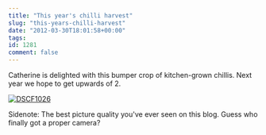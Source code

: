 ```yaml
---
title: "This year's chilli harvest"
slug: "this-years-chilli-harvest"
date: "2012-03-30T18:01:58+00:00"
tags:
id: 1281
comment: false
---
```


Catherine is delighted with this bumper crop of kitchen-grown chillis. Next year we hope to get upwards of 2.

[![](https://s3-eu-west-1.amazonaws.com/conoroneill.com/wp-content/uploads/2012/03/DSCF1026-1024x768.jpg "DSCF1026")](https://s3-eu-west-1.amazonaws.com/conoroneill.com/wp-content/uploads/2012/03/DSCF1026.jpg)

Sidenote: The best picture quality you've ever seen on this blog. Guess who finally got a proper camera?

&nbsp;
